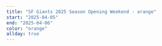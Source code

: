 ```yaml
---
title: "SF Giants 2025 Season Opening Weekend - orange"
start: "2025-04-05"
end: "2025-04-06"
color: "orange"
allday: true
---
```


